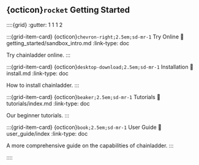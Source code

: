 ## {octicon}`rocket` Getting Started

::::{grid} 
:gutter: 1 1 1 2

:::{grid-item-card} {octicon}`chevron-right;2.5em;sd-mr-1` Try Online
:link: getting_started/sandbox_intro.md
:link-type: doc

Try chainladder online.
:::

:::{grid-item-card} {octicon}`desktop-download;2.5em;sd-mr-1` Installation
:link: install.md
:link-type: doc

How to install chainladder.
:::

:::{grid-item-card} {octicon}`beaker;2.5em;sd-mr-1` Tutorials
:link: tutorials/index.md
:link-type: doc

Our beginner tutorials.
:::

:::{grid-item-card} {octicon}`book;2.5em;sd-mr-1` User Guide
:link: user_guide/index
:link-type: doc

A more comprehensive guide on the capabilities of chainladder.
:::

::::
